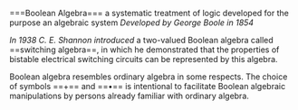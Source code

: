 ===Boolean Algebra=== a systematic treatment of logic developed for the purpose an algebraic system _Developed by George Boole in 1854_ 

_In 1938 C. E. Shannon introduced_ a two-valued Boolean algebra called ==switching algebra==, in which he demonstrated that the properties of bistable electrical switching circuits can be represented by this algebra.

Boolean algebra resembles ordinary algebra in some respects. The choice of symbols ==+== and ==•== is intentional to facilitate Boolean algebraic manipulations by persons already familiar with ordinary algebra.